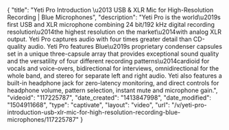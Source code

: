 {
    "title": "Yeti Pro Introduction \u2013 USB & XLR Mic for High-Resolution Recording | Blue Microphones",
    "description": "Yeti Pro is the world\u2019s first USB and XLR microphone combining 24 bit\/192 kHz digital recording resolution\u2014the highest resolution on the market\u2014with analog XLR output. Yeti Pro captures audio with four times greater detail than CD-quality audio. Yeti Pro features Blue\u2019s proprietary condenser capsules set in a unique three-capsule array that provides exceptional sound quality and the versatility of four different recording patterns\u2014cardioid for vocals and voice-overs, bidirectional for interviews, omnidirectional for the whole band, and stereo for separate left and right audio. Yeti also features a built-in headphone jack for zero-latency monitoring, and direct controls for headphone volume, pattern selection, instant mute and microphone gain.",
    "videoid": "117225787",
    "date_created": "1413847998",
    "date_modified": "1504911668",
    "type": "captivate",
    "layout": "video",
    "url": "\/v\/yeti-pro-introduction-usb-xlr-mic-for-high-resolution-recording-blue-microphones\/117225787"
}